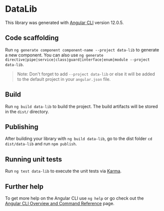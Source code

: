 # DataLib

This library was generated with [Angular CLI](https://github.com/angular/angular-cli) version 12.0.5.

## Code scaffolding

Run `ng generate component component-name --project data-lib` to generate a new component. You can also use `ng generate directive|pipe|service|class|guard|interface|enum|module --project data-lib`.
> Note: Don't forget to add `--project data-lib` or else it will be added to the default project in your `angular.json` file. 

## Build

Run `ng build data-lib` to build the project. The build artifacts will be stored in the `dist/` directory.

## Publishing

After building your library with `ng build data-lib`, go to the dist folder `cd dist/data-lib` and run `npm publish`.

## Running unit tests

Run `ng test data-lib` to execute the unit tests via [Karma](https://karma-runner.github.io).

## Further help

To get more help on the Angular CLI use `ng help` or go check out the [Angular CLI Overview and Command Reference](https://angular.io/cli) page.
